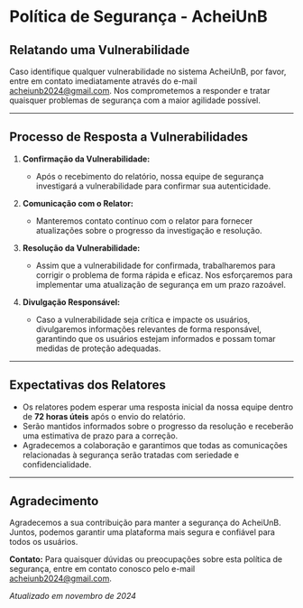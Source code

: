 # Política de Segurança - AcheiUnB

## Relatando uma Vulnerabilidade

Caso identifique qualquer vulnerabilidade no sistema AcheiUnB, por favor, entre em contato imediatamente através do e-mail [acheiunb2024@gmail.com](mailto:acheiunb2024@gmail.com). Nos comprometemos a responder e tratar quaisquer problemas de segurança com a maior agilidade possível.

---

## Processo de Resposta a Vulnerabilidades

1. **Confirmação da Vulnerabilidade:**
   - Após o recebimento do relatório, nossa equipe de segurança investigará a vulnerabilidade para confirmar sua autenticidade.

2. **Comunicação com o Relator:**
   - Manteremos contato contínuo com o relator para fornecer atualizações sobre o progresso da investigação e resolução.

3. **Resolução da Vulnerabilidade:**
   - Assim que a vulnerabilidade for confirmada, trabalharemos para corrigir o problema de forma rápida e eficaz. Nos esforçaremos para implementar uma atualização de segurança em um prazo razoável.

4. **Divulgação Responsável:**
   - Caso a vulnerabilidade seja crítica e impacte os usuários, divulgaremos informações relevantes de forma responsável, garantindo que os usuários estejam informados e possam tomar medidas de proteção adequadas.

---

## Expectativas dos Relatores

- Os relatores podem esperar uma resposta inicial da nossa equipe dentro de **72 horas úteis** após o envio do relatório.
- Serão mantidos informados sobre o progresso da resolução e receberão uma estimativa de prazo para a correção.
- Agradecemos a colaboração e garantimos que todas as comunicações relacionadas à segurança serão tratadas com seriedade e confidencialidade.

---

## Agradecimento

Agradecemos a sua contribuição para manter a segurança do AcheiUnB. Juntos, podemos garantir uma plataforma mais segura e confiável para todos os usuários.

**Contato:** Para quaisquer dúvidas ou preocupações sobre esta política de segurança, entre em contato conosco pelo e-mail [acheiunb2024@gmail.com](mailto:acheiunb2024@gmail.com).

_Atualizado em novembro de 2024_

